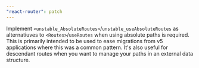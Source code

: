 ```yaml
---
"react-router": patch
---
```


Implement `<unstable_AbsoluteRoutes>`/`unstable_useAbsoluteRoutes` as alternatiuves to `<Routes>`/`useRoutes` when using absolute paths is required. This is primarily intended to be used to ease migrations from v5 applications where this was a common pattern. It's also useful for descendant routes when you want to manage your paths in an external data structure.
